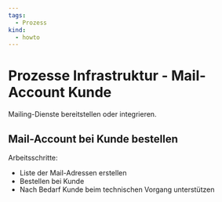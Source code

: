 ```yaml
---
tags:
  - Prozess
kind:
  - howto
---
```

# Prozesse Infrastruktur - Mail-Account Kunde

Mailing-Dienste bereitstellen oder integrieren.

## Mail-Account bei Kunde bestellen

Arbeitsschritte:

* Liste der Mail-Adressen erstellen
* Bestellen bei Kunde
* Nach Bedarf Kunde beim technischen Vorgang unterstützen